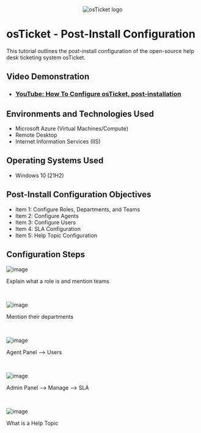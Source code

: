 <p align="center">
<img src="https://i.imgur.com/Clzj7Xs.png" alt="osTicket logo"/>
</p>

<h1>osTicket - Post-Install Configuration</h1>
This tutorial outlines the post-install configuration of the open-source help desk ticketing system osTicket.<br />


<h2>Video Demonstration</h2>

- ### [YouTube: How To Configure osTicket, post-installation](https://www.youtube.com)

<h2>Environments and Technologies Used</h2>

- Microsoft Azure (Virtual Machines/Compute)
- Remote Desktop
- Internet Information Services (IIS)

<h2>Operating Systems Used </h2>

- Windows 10</b> (21H2)

<h2>Post-Install Configuration Objectives</h2>

- Item 1: Configure Roles, Departments, and Teams
- Item 2: Configure Agents 
- Item 3: Configure Users 
- Item 4: SLA Configuration
- Item 5: Help Topic Configuration 

<h2>Configuration Steps</h2>

<p>
  
![image](https://github.com/noahclaxton227/post-install-config/assets/150629711/bba74187-6e60-4dbc-81f9-639f5f858e58)
</p>
<p>
Explain what a role is and mention teams 
</p>
<br />

<p>
  
![image](https://github.com/noahclaxton227/post-install-config/assets/150629711/ef02294a-15b7-4c25-af5d-b5f20394ee37)

</p>
<p>
Mention their departments 
</p>
<br />

<p>
  
![image](https://github.com/noahclaxton227/post-install-config/assets/150629711/1a5d0f10-5c49-4be5-be87-e7f0bc19205c)

</p>
<p>
Agent Panel --> Users 
</p>
<br />

<p>
  
![image](https://github.com/noahclaxton227/post-install-config/assets/150629711/d63d9b6d-32e1-437c-a490-1ef9f61bb7d9)

</p>
<p>
Admin Panel --> Manage --> SLA 
</p>
<br />

<p>
  
![image](https://github.com/noahclaxton227/post-install-config/assets/150629711/9949e0e0-5c1b-4d85-92b8-cc5e590c3288)

</p>
<p>
What is a Help Topic
</p>
<br />
